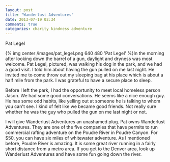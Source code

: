 ```yaml
---
layout: post
title: "Wanderlust Adventures"
date: 2013-07-19 02:34
comments: true
categories: charity kindness adventure
---
```

Pat Legel

{% img center /images/pat_legel.png 640 480 'Pat Legel' %}In the morning after looking down the barrel of a gun, daylight and dryness was most welcome.  Pat Legel, pictured, was walking his dog in the park, and we had a good visit.  I told him about having the gun pulled on me last night.  He invited me to come throw out my sleeping bag at his place which is about a half mile from the park.  I was grateful to have a secure place to sleep.

Before I left the park, I had the opportunity to meet local homeless person Jason.  We had some good conversations.  He seems like a nice enough guy.  He has some odd habits, like yelling out at someone he is talking to whom you can't see.  I kind of felt like we became good friends.  Not really sure whether he was the guy who pulled the gun on me last night or not.

I will give Wanderlust Adventures an unashamed plug.  Pat owns Wanderlust Adventures.  They are one of the five companies that have permits to run commercial rafting adventure on the Poudre River in Poudre Canyon.  For $50, you can have six miles of whitewater adventure.  As I mentioned before, Poudre River is amazing.  It is some great river running in a fairly short distance from a metro area.  If you get to the Denver area, look up Wanderlust Adventures and have some fun going down the river.